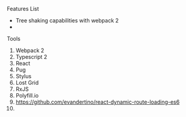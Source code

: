 Features List
  - Tree shaking capabilities with webpack 2
  -

Tools
  1. Webpack 2
  2. Typescript 2
  3. React
  4. Pug
  5. Stylus
  6. Lost Grid
  7. RxJS
  8. Polyfill.io
  9. https://github.com/evandertino/react-dynamic-route-loading-es6
  10. 
